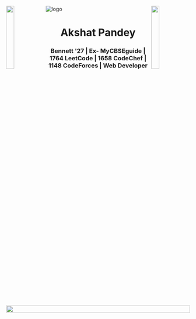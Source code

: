 ![logo](supun-new.png)
<img align="left" src="https://user-images.githubusercontent.com/65187002/144930161-2f783401-8d27-4fdf-a2f7-cc0ba32f1f1f.gif" width="21%" style="display:inline;"><img align="right" src="https://user-images.githubusercontent.com/65187002/144930161-2f783401-8d27-4fdf-a2f7-cc0ba32f1f1f.gif" width="21%" style="display:inline;">

<h1 align="center">Akshat Pandey</h1>
<h3 align="center">Bennett '27 | Ex- MyCBSEguide | 1764 LeetCode | 1658 CodeChef | 1148 CodeForces | Web Developer</h3>
<br><br>

<img src="https://i.imgur.com/dBaSKWF.gif" height="20" width="100%">
